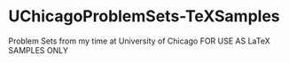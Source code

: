 # UChicagoProblemSets-TeXSamples
Problem Sets from my time at University of Chicago
FOR USE AS LaTeX SAMPLES ONLY
